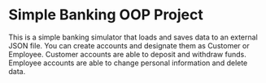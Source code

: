 # Simple Banking OOP Project
This is a simple banking simulator that loads and saves data to an external JSON file.
You can create accounts and designate them as Customer or Employee. 
Customer accounts are able to deposit and withdraw funds.
Employee accounts are able to change personal information and delete data.
